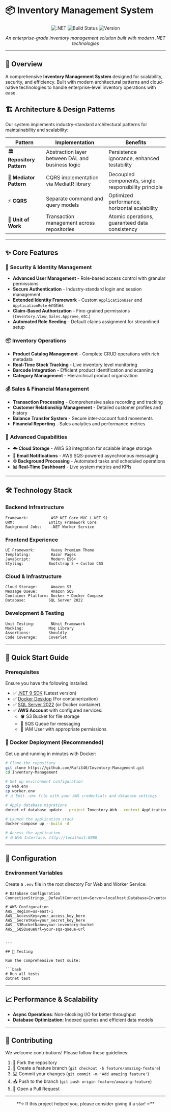 # 📦 Inventory Management System

<div align="center">

![.NET](https://img.shields.io/badge/.NET-9.0-purple.svg)
![Build Status](https://img.shields.io/badge/build-passing-brightgreen.svg)
![Version](https://img.shields.io/badge/version-1.0.0-blue.svg)

*An enterprise-grade inventory management solution built with modern .NET technologies*

</div>

---

## 🌟 Overview

A comprehensive **Inventory Management System** designed for scalability, security, and efficiency. Built with modern architectural patterns and cloud-native technologies to handle enterprise-level inventory operations with ease.

## 🏗️ Architecture & Design Patterns

Our system implements industry-standard architectural patterns for maintainability and scalability:

| **Pattern** | **Implementation** | **Benefits** |
|-------------|-------------------|--------------|
| 🏛️ **Repository Pattern** | Abstraction layer between DAL and business logic | Persistence ignorance, enhanced testability |
| 🔄 **Mediator Pattern** | CQRS implementation via MediatR library | Decoupled components, single responsibility principle |
| ⚡ **CQRS** | Separate command and query models | Optimized performance, horizontal scalability |
| 🔐 **Unit of Work** | Transaction management across repositories | Atomic operations, guaranteed data consistency |

---

## ✨ Core Features

### 🔐 **Security & Identity Management**
- **Advanced User Management** - Role-based access control with granular permissions
- **Secure Authentication** - Industry-standard login and session management
- **Extended Identity Framework** - Custom `ApplicationUser` and `ApplicationRole` entities
- **Claim-Based Authorization** - Fine-grained permissions (`Inventory.View`, `Sales.Approve`, etc.)
- **Automated Role Seeding** - Default claims assignment for streamlined setup

### 📦 **Inventory Operations**
- **Product Catalog Management** - Complete CRUD operations with rich metadata
- **Real-Time Stock Tracking** - Live inventory level monitoring
- **Barcode Integration** - Efficient product identification and scanning
- **Category Management** - Hierarchical product organization

### 💰 **Sales & Financial Management**
- **Transaction Processing** - Comprehensive sales recording and tracking
- **Customer Relationship Management** - Detailed customer profiles and history
- **Balance Transfer System** - Secure inter-account fund movements
- **Financial Reporting** - Sales analytics and performance metrics

### 🚀 **Advanced Capabilities**
- **☁️ Cloud Storage** - AWS S3 integration for scalable image storage
- **📧 Email Notifications** - AWS SQS-powered asynchronous messaging
- **⚙️ Background Processing** - Automated tasks and scheduled operations
- **📊 Real-Time Dashboard** - Live system metrics and KPIs

---

## 🛠️ Technology Stack

### **Backend Infrastructure**
```
Framework:          ASP.NET Core MVC (.NET 9)
ORM:               Entity Framework Core
Background Jobs:    .NET Worker Service

```

### **Frontend Experience**
```
UI Framework:       Vuexy Premium Theme
Templating:         Razor Pages
JavaScript:         Modern ES6+
Styling:           Bootstrap 5 + Custom CSS
```

### **Cloud & Infrastructure**
```
Cloud Storage:      Amazon S3
Message Queue:      Amazon SQS
Container Platform: Docker + Docker Compose
Database:          SQL Server 2022
```

### **Development & Testing**
```
Unit Testing:       NUnit Framework
Mocking:           Moq Library
Assertions:        Shouldly
Code Coverage:     Coverlet
```

---

## 🚀 Quick Start Guide

### **Prerequisites**

Ensure you have the following installed:

- ✅ [.NET 9 SDK](https://dotnet.microsoft.com/download) (Latest version)
- ✅ [Docker Desktop](https://www.docker.com/products/docker-desktop) (For containerization)
- ✅ [SQL Server 2022](https://www.microsoft.com/en-us/sql-server/sql-server-downloads) (or Docker container)
- ✅ **AWS Account** with configured services:
  - 🪣 S3 Bucket for file storage
  - 📨 SQS Queue for messaging
  - 🔑 IAM User with appropriate permissions

### **🐳 Docker Deployment (Recommended)**

Get up and running in minutes with Docker:

```bash
# Clone the repository
git clone https://github.com/Rafi340/Inventory-Management.git
cd Inventory-Management

# Set up environment configuration
cp web.env 
cp worker.env
# ⚠️ Edit .env file with your AWS credentials and database settings

# Apply database migrations
dotnet ef database update --project Inventory.Web --context ApplicationDbContext

# Launch the application stack
docker-compose up --build -d

# Access the application
# 🌐 Web Interface: http://localhost:8080
```

---

## 🔧 Configuration

### **Environment Variables**

Create a `.env` file in the root directory For Web and Worker Service:

```env
# Database Configuration
ConnectionStrings__DefaultConnection=Server=localhost;Database=InventoryDB;Trusted_Connection=true;

# AWS Configuration
AWS__Region=us-east-1
AWS__AccessKey=your_access_key_here
AWS__SecretKey=your_secret_key_here
AWS__S3BucketName=your-inventory-bucket
AWS__SQSQueueUrl=your-sqs-queue-url


---

## 🧪 Testing

Run the comprehensive test suite:

```bash
# Run all tests
dotnet test

```

---

## 📈 Performance & Scalability
  
- **Async Operations**: Non-blocking I/O for better throughput
- **Database Optimization**: Indexed queries and efficient data models

---

## 🤝 Contributing

We welcome contributions! Please follow these guidelines:

1. 🍴 Fork the repository
2. 🌿 Create a feature branch (`git checkout -b feature/amazing-feature`)
3. 💻 Commit your changes (`git commit -m 'Add amazing feature'`)
4. 📤 Push to the branch (`git push origin feature/amazing-feature`)
5. 🔄 Open a Pull Request

---

<div align="center">
**⭐ If this project helped you, please consider giving it a star! ⭐**
</div>
